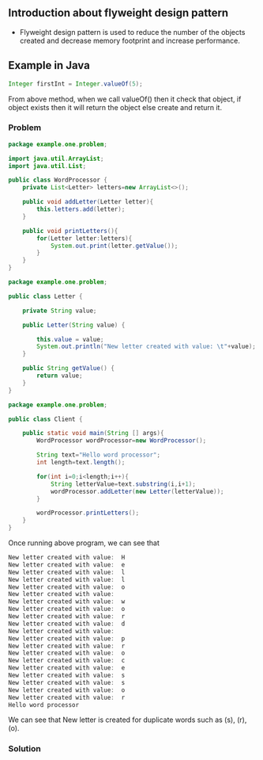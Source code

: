 ## Introduction about flyweight design pattern ##
- Flyweight design pattern is used to reduce the number of the objects created and decrease memory footprint and increase performance.

## Example in Java ###
```java
Integer firstInt = Integer.valueOf(5);

```
From above method, when we call valueOf() then it check that object, if object exists then it will return the object else create and return it.


### Problem ###
```java
package example.one.problem;

import java.util.ArrayList;
import java.util.List;

public class WordProcessor {
    private List<Letter> letters=new ArrayList<>();

    public void addLetter(Letter letter){
        this.letters.add(letter);
    }

    public void printLetters(){
        for(Letter letter:letters){
            System.out.print(letter.getValue());
        }
    }
}

```

```java
package example.one.problem;

public class Letter {

    private String value;

    public Letter(String value) {

        this.value = value;
        System.out.println("New letter created with value: \t"+value);
    }

    public String getValue() {
        return value;
    }
}

```

```java
package example.one.problem;

public class Client {

    public static void main(String [] args){
        WordProcessor wordProcessor=new WordProcessor();

        String text="Hello word processor";
        int length=text.length();

        for(int i=0;i<length;i++){
            String letterValue=text.substring(i,i+1);
            wordProcessor.addLetter(new Letter(letterValue));
        }

        wordProcessor.printLetters();
    }
}

```

Once running above program, we can see that 
```java
New letter created with value: 	H
New letter created with value: 	e
New letter created with value: 	l
New letter created with value: 	l
New letter created with value: 	o
New letter created with value: 	 
New letter created with value: 	w
New letter created with value: 	o
New letter created with value: 	r
New letter created with value: 	d
New letter created with value: 	 
New letter created with value: 	p
New letter created with value: 	r
New letter created with value: 	o
New letter created with value: 	c
New letter created with value: 	e
New letter created with value: 	s
New letter created with value: 	s
New letter created with value: 	o
New letter created with value: 	r
Hello word processor
```
We can see that New letter is created for duplicate words such as (s), (r), (o).

### Solution ###
